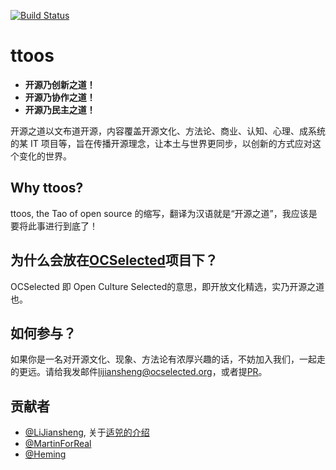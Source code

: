 [![Build Status](https://travis-ci.org/OCselected/ttoos.svg?branch=master)](https://travis-ci.org/OCselected/ttoos)

# ttoos

* **开源乃创新之道！**
* **开源乃协作之道！**
* **开源乃民主之道！**

开源之道以文布道开源，内容覆盖开源文化、方法论、商业、认知、心理、成系统的某 IT 项目等，旨在传播开源理念，让本土与世界更同步，以创新的方式应对这个变化的世界。

## Why ttoos?

ttoos, the Tao of open source 的缩写，翻译为汉语就是“开源之道”，我应该是要将此事进行到底了！


## 为什么会放在[OCSelected](http://www.ocselected.org)项目下？

OCSelected 即 Open Culture Selected的意思，即开放文化精选，实乃开源之道也。

## 如何参与？

如果你是一名对开源文化、现象、方法论有浓厚兴趣的话，不妨加入我们，一起走的更远。请给我发邮件[lijiansheng@ocselected.org](mailto:lijiansheng@ocselected.org)，或者提[PR](https://github.com/OCselected/ttoos/compare)。

## 贡献者

- [@LiJiansheng](https://github.com/lijiangsheng1), 关于[适兕的介绍](contents/all_about_kuosi.md)
- [@MartinForReal](https://github.com/MartinForReal)
- [@Heming](https://github.com/heming6666)
